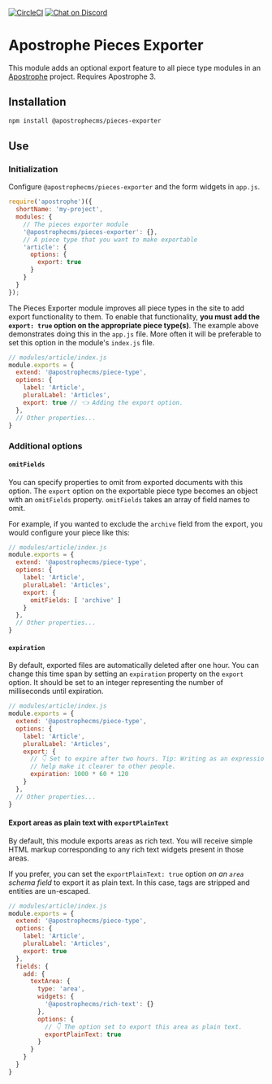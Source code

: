 [![CircleCI](https://circleci.com/gh/apostrophecms/pieces-exporter/tree/main.svg?style=svg)](https://circleci.com/gh/apostrophecms/pieces-exporter/tree/main)
[![Chat on Discord](https://img.shields.io/discord/517772094482677790.svg)](https://chat.apostrophecms.org)

# Apostrophe Pieces Exporter

This module adds an optional export feature to all piece type modules in an [Apostrophe](https://apostrophecms.com) project. Requires Apostrophe 3.

## Installation

```bash
npm install @apostrophecms/pieces-exporter
```

## Use

### Initialization

Configure `@apostrophecms/pieces-exporter` and the form widgets in `app.js`.

```javascript
require('apostrophe')({
  shortName: 'my-project',
  modules: {
    // The pieces exporter module
    '@apostrophecms/pieces-exporter': {},
    // A piece type that you want to make exportable
    'article': {
      options: {
        export: true
      }
    }
  }
});
```

The Pieces Exporter module improves all piece types in the site to add export functionality to them. To enable that functionality, **you must add the `export: true` option on the appropriate piece type(s)**. The example above demonstrates doing this in the `app.js` file. More often it will be preferable to set this option in the module's `index.js` file.

```javascript
// modules/article/index.js
module.exports = {
  extend: '@apostrophecms/piece-type',
  options: {
    label: 'Article',
    pluralLabel: 'Articles',
    export: true // 👈 Adding the export option.
  },
  // Other properties...
}
```

### Additional options

#### `omitFields`

You can specify properties to omit from exported documents with this option. The `export` option on the exportable piece type becomes an object with an `omitFields` property. `omitFields` takes an array of field names to omit.

For example, if you wanted to exclude the `archive` field from the export, you would configure your piece like this:

```javascript
// modules/article/index.js
module.exports = {
  extend: '@apostrophecms/piece-type',
  options: {
    label: 'Article',
    pluralLabel: 'Articles',
    export: {
      omitFields: [ 'archive' ]
    }
  },
  // Other properties...
}
```

#### `expiration`

By default, exported files are automatically deleted after one hour. You can change this time span by setting an `expiration` property on the `export` option. It should be set to an integer representing the number of milliseconds until expiration.

```javascript
// modules/article/index.js
module.exports = {
  extend: '@apostrophecms/piece-type',
  options: {
    label: 'Article',
    pluralLabel: 'Articles',
    export: {
      // 👇 Set to expire after two hours. Tip: Writing as an expression can
      // help make it clearer to other people.
      expiration: 1000 * 60 * 120
    }
  },
  // Other properties...
}
```

#### Export areas as plain text with `exportPlainText`

By default, this module exports areas as rich text. You will receive simple HTML markup corresponding to any rich text widgets present in those areas.

If you prefer, you can set the `exportPlainText: true` option *on an `area` schema field* to export it as plain text. In this case, tags are stripped and entities are un-escaped.

```javascript
// modules/article/index.js
module.exports = {
  extend: '@apostrophecms/piece-type',
  options: {
    label: 'Article',
    pluralLabel: 'Articles',
    export: true
  },
  fields: {
    add: {
      textArea: {
        type: 'area',
        widgets: {
          '@apostrophecms/rich-text': {}
        },
        options: {
          // 👇 The option set to export this area as plain text.
          exportPlainText: true
        }
      }
    }
  }
}
```

